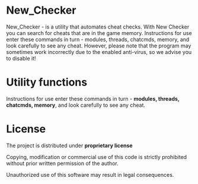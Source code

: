 # New_Checker

New_Checker - is a utility that automates cheat checks. With New Checker you can search for cheats that are in the game memory.
Instructions for use enter these commands in turn - modules, threads, chatcmds, memory, and look carefully to see any cheat.
However, please note that the program may sometimes work incorrectly due to the enabled anti-virus, so we advise you to disable it!

# Utility functions
Instructions for use enter these commands in turn - **modules, threads, chatcmds, memory**, and look carefully to see any cheat.

# License
The project is distributed under **proprietary license**

Copying, modification or commercial use of this code is strictly prohibited without prior written permission of the author.

Unauthorized use of this software may result in legal consequences.
